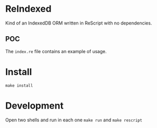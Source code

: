 
# ReIndexed

Kind of an IndexedDB ORM written in ReScript with no dependencies.

## POC

The `index.re` file contains an example of usage.

# Install

`make install`

# Development

Open two shells and run in each one `make run` and `make rescript`
